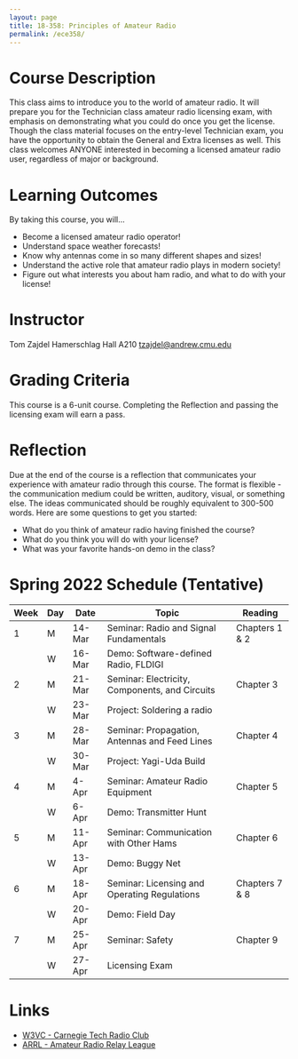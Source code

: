 ```yaml
---
layout: page
title: 18-358: Principles of Amateur Radio
permalink: /ece358/
---
```


# Course Description
This class aims to introduce you to the world of amateur radio. It will prepare you for the Technician
class amateur radio licensing exam, with emphasis on demonstrating what you could do once you
get the license. Though the class material focuses on the entry-level Technician exam, you have
the opportunity to obtain the General and Extra licenses as well. This class welcomes ANYONE
interested in becoming a licensed amateur radio user, regardless of major or background.

# Learning Outcomes
By taking this course, you will...
- Become a licensed amateur radio operator!
- Understand space weather forecasts!
- Know why antennas come in so many different shapes and sizes!
- Understand the active role that amateur radio plays in modern society!
- Figure out what interests you about ham radio, and what to do with your license!

# Instructor
Tom Zajdel
Hamerschlag Hall A210
tzajdel@andrew.cmu.edu

# Grading Criteria
This course is a 6-unit course. Completing the Reflection and passing the licensing exam will earn a pass.

# Reflection
Due at the end of the course is a reflection that communicates your experience with amateur radio through this course.
The format is flexible - the communication medium could be written, auditory, visual, or something else.
The ideas communicated should be roughly equivalent to 300-500 words. Here are some questions to get you started:
- What do you think of amateur radio having finished the course?
- What do you think you will do with your license?
- What was your favorite hands-on demo in the class?

# Spring 2022 Schedule (Tentative)

| Week | Day | Date | Topic | Reading |
| --- | --- | --- | --- | --- |
| 1 | M | 14-Mar | Seminar: Radio and Signal Fundamentals | Chapters 1 & 2 |
|   | W | 16-Mar | Demo: Software-defined Radio, FLDIGI |  |
| 2 | M | 21-Mar | Seminar: Electricity, Components, and Circuits | Chapter 3 |
|   | W | 23-Mar | Project: Soldering a radio |  |
| 3 | M | 28-Mar | Seminar: Propagation, Antennas and Feed Lines | Chapter 4 |
|   | W | 30-Mar | Project: Yagi-Uda Build |  |
| 4 | M |  4-Apr | Seminar: Amateur Radio Equipment | Chapter 5 |
|   | W |  6-Apr | Demo: Transmitter Hunt |  |
| 5 | M | 11-Apr | Seminar: Communication with Other Hams | Chapter 6 |
|   | W | 13-Apr | Demo: Buggy Net |  |
| 6 | M | 18-Apr | Seminar: Licensing and Operating Regulations | Chapters 7 & 8 |
|   | W | 20-Apr | Demo: Field Day | |
| 7 | M | 25-Apr | Seminar: Safety | Chapter 9 | |
|   | W | 27-Apr | Licensing Exam | |

# Links
- [W3VC - Carnegie Tech Radio Club](http://www.w3vc.org/)
- [ARRL - Amateur Radio Relay League](http://www.arrl.org/what-is-ham-radio)